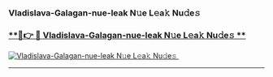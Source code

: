 ### Vladislava-Galagan-nue-leak N𝚞e L𝚎a𝚔 Nu𝚍e𝚜   

### [ **🔗👉 🔴 Vladislava-Galagan-nue-leak N𝚞e L𝚎a𝚔 Nu𝚍e𝚜 **](https://taap.it/xNRuk4)  

[![Vladislava-Galagan-nue-leak N𝚞e L𝚎a𝚔 Nu𝚍e𝚜 ](https://i.imgur.com/0qMVB7G.gif)](https://taap.it/xNRuk4)  

___  
